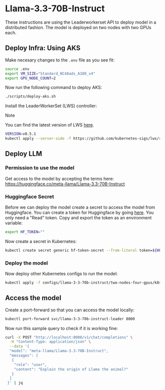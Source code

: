 # Llama-3.3-70B-Instruct

These instructions are using the Leaderworkerset API to deploy model in a distributed fashion. The model is deployed on two nodes with two GPUs each.

## Deploy Infra: Using AKS

Make necesary changes to the `.env` file as you see fit:

```bash
source .env
export VM_SIZE="Standard_NC48ads_A100_v4"
export GPU_NODE_COUNT=2
```

Now run the following command to deploy AKS:

```bash
./scripts/deploy-aks.sh
```

Install the LeaderWorkerSet (LWS) controller:

> [!NOTE]
> You can find the latest version of LWS [here](https://github.com/kubernetes-sigs/lws/releases).

```bash
VERSION=v0.5.1
kubectl apply --server-side -f https://github.com/kubernetes-sigs/lws/releases/download/$VERSION/manifests.yaml
```

## Deploy LLM

### Permission to use the model

Get access to the model by accepting the terms here: <https://huggingface.co/meta-llama/Llama-3.3-70B-Instruct>

### Huggingface Secret

Before we can deploy the model create a secret to access the model from Huggingface. You can create a token for Huggingface by going [here](https://huggingface.co/settings/tokens). You only need a "Read" token. Copy and export the token as an environment variable:

```bash
export HF_TOKEN=""
```

Now create a secret in Kubernetes:

```bash
kubectl create secret generic hf-token-secret --from-literal token=${HF_TOKEN}
```

### Deploy the model

Now deploy other Kubernetes configs to run the model:

```bash
kubectl apply -f configs/llama-3-3-70b-instruct/two-nodes-four-gpus/k8s/
```

## Access the model

Create a port-forward so that you can access the model locally:

```bash
kubectl port-forward svc/llama-3-3-70b-instruct-leader 8000
```

Now run this sample query to check if it is working fine:

```bash
curl -X POST "http://localhost:8000/v1/chat/completions" \
  -H "Content-Type: application/json" \
  --data '{
  "model": "meta-llama/Llama-3.3-70B-Instruct",
  "messages": [
   {
    "role": "user",
    "content": "Explain the origin of Llama the animal?"
   }
  ]
 }' | jq
```
